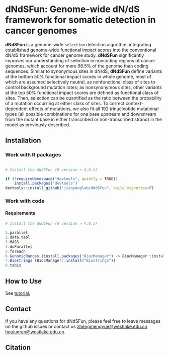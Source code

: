 # dNdSFun: Genome-wide dN/dS framework for somatic detection in cancer genomes

**dNdSFun** is a genome-wide `selection` detection algorithm, integrating established genome-wide functional impact scores into the conventional dN/dS framework for cancer genome study. **dNdSFun** significantly improves our understanding of selection in noncoding regions of cancer genomes, which account for more 98.5% of the genome than coding sequences. Similar to synonymous sites in dN/dS, **dNdSFun** define variants at the bottom 50% functional impact scores in whole genome, most of which are assumed selectively neutral, as nonfunctional class of sites to control background mutation rates; as nonsynonymous sites, other variants at the top 50% functional impact scores are defined as functional class of sites. Then, selection can be quantified as the ratio between the probability of a mutation occurring at either class of sites. To correct context-dependent effects of mutations, we also fit all 192 trinucleotide mutational types (all possible combinations for one base upstream and downstream from the mutant base in either transcribed or non-transcribed strand) in the model as previously described.

## Installation
### Work with R packages
```R

# Install the dNdSFun (R version > 4.0.5)

if (!requireNamespace("devtools", quietly = TRUE))
    install.packages("devtools")
devtools::install_github("jianyanglab/dNdSFun", build_vignettes=F)
```
### Work with code
  ####   Requirements
```R
# Install the dNdSFun (R version > 4.0.5)

1.parallel
2.data.tabl
3.MASS
4.doParallel
5.foreach
6.GenomicRanges (install.packages("BiocManager") -> BiocManager::install("GenomicRanges"))
7.Biostrings (BiocManager::install("Biostrings"))
8.tabix
```

## How to Use 
See [tutorial.](https://jianyanglab.github.io/dNdSFun/)


## Contact
If you have any questions for dNdSFun, please feel free to leave messages on the github issues or contact us <zhengmengyue@westlake.edu.cn> <houjunren@westlake.edu.cn>.   


## Citation
